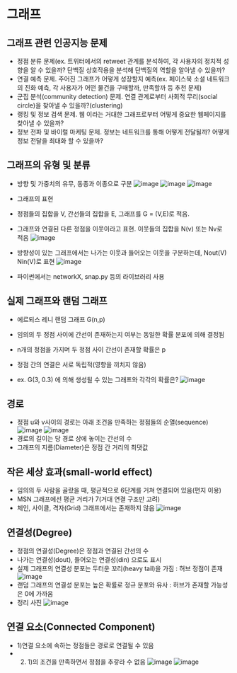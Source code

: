 # 그래프
## 그래프 관련 인공지능 문제
 - 정점 분류 문제(ex. 트위터에서의 retweet 관계를 분석하여, 각 사용자의 정치적 성향을 알 수 있을까? 단백질 상호작용을 분석해 단백질의 역할을 알아낼 수 있을까? 
 - 연결 예측 문제. 주어진 그래프가 어떻게 성장할지 예측(ex. 페이스북 소셜 네트워크의 진화 예측, 각 사용자가 어떤 물건을 구매할까, 만족할까 등 추천 문제) 
 - 군집 분석(community detection) 문제. 연결 관계로부터 사회적 무리(social circle)을 찾아낼 수 있을까?(clustering) 
 - 랭킹 및 정보 검색 문제. 웹 이라는 거대한 그래프로부터 어떻게 중요한 웹페이지를 찾아낼 수 있을까?
 - 정보 전파 및 바이럴 마케팅 문제. 정보는 네트워크를 통해 어떻게 전달될까? 어떻게 정보 전달을 최대화 할 수 있을까? 


## 그래프의 유형 및 분류
- 방향 및 가중치의 유무, 동종과 이종으로 구분 
![image](https://user-images.githubusercontent.com/43736669/108658246-c4b2aa00-750d-11eb-95ed-440870235ceb.png) 
![image](https://user-images.githubusercontent.com/43736669/108658910-f0ce2b00-750d-11eb-8724-929db2c8d619.png)
![image](https://user-images.githubusercontent.com/43736669/108659562-1bb87f00-750e-11eb-80fa-072fce299f2e.png)

- 그래프의 표현
 - 정점들의 집합을 V, 간선들의 집합을 E, 그래프를 G = (V,E)로 적음. 
 - 그래프와 연결된 다른 정점을 이웃이라고 표현. 이웃들의 집합을 N(v) 또는 Nv로 적음 
 ![image](https://user-images.githubusercontent.com/43736669/108661064-7d78e900-750e-11eb-8acf-05176b6dd0d5.png)
 - 방향성이 있는 그래프에서는 나가는 이웃과 들어오는 이웃을 구분하는데, Nout(V) Nin(V)로 표현
 ![image](https://user-images.githubusercontent.com/43736669/108661217-a13c2f00-750e-11eb-914c-1f5d01680a8d.png)
 - 파이썬에서는 networkX, snap.py 등의 라이브러리 사용


## 실제 그래프와 랜덤 그래프
 - 에르되스 레니 랜덤 그래프 G(n,p)
  - 임의의 두 정점 사이에 간선이 존재하는지 여부는 동일한 확률 분포에 의해 결정됨
  - n개의 정점을 가지며 두 정점 사이 간선이 존재할 확률은 p
  - 정점 간의 연결은 서로 독립적(영향을 끼치지 않음)
  
  - ex. G(3, 0.3) 에 의해 생성될 수 있는 그래프와 각각의 확률은?
  ![image](https://user-images.githubusercontent.com/43736669/108663515-13634280-7514-11eb-9a2f-8d929649eb9c.png)

## 경로
 - 정점 u와 v사이의 경로는 아래 조건을 만족하는 정점들의 순열(sequence)
 ![image](https://user-images.githubusercontent.com/43736669/108663594-47d6fe80-7514-11eb-9267-a4b486654313.png)
 ![image](https://user-images.githubusercontent.com/43736669/108663617-54f3ed80-7514-11eb-86f4-058202135e38.png)
 - 경로의 길이는 당 경로 상에 놓이는 간선의 수
 - 그래프의 지름(Diameter)은 정점 간 거리의 최댓값

## 작은 세상 효과(small-world effect) 
 - 임의의 두 사람을 골랐을 때, 평균적으로 6단계를 거쳐 연결되어 있음(편지 이용) 
 - MSN 그래프에선 평균 거리가 7(거대 연결 구조만 고려)
 - 체인, 사이클, 격자(Grid) 그래프에서는 존재하지 않음
 ![image](https://user-images.githubusercontent.com/43736669/108663893-ecf1d700-7514-11eb-8fbe-ff621987f8f4.png)

## 연결성(Degree)
 - 정점의 연결성(Degree)은 정점과 연결된 간선의 수
 - 나가는 연결성(dout), 들어오는 연결성(din) 으로도 표시
 - 실제 그래프의 연결성 분포는 두터운 꼬리(heavy tail)을 가짐 : 허브 정점이 존재
 ![image](https://user-images.githubusercontent.com/43736669/108663996-2cb8be80-7515-11eb-9cf9-f9e41a4bda71.png)
 - 랜덤 그래프의 연결성 분포는 높은 확률로 정규 분포와 유사 : 허브가 존재할 가능성은 0에 가까움
 - 정리 사진
 ![image](https://user-images.githubusercontent.com/43736669/108664055-4eb24100-7515-11eb-98b3-8afc81cdabfa.png)
 
## 연결 요소(Connected Component)
 - 1)연결 요소에 속하는 정점들은 경로로 연결될 수 있음
 - 2) 1)의 조건을 만족하면서 정점을 추갛라 수 없음
 ![image](https://user-images.githubusercontent.com/43736669/108664123-71445a00-7515-11eb-85de-b65bfc9d084d.png)
 ![image](https://user-images.githubusercontent.com/43736669/108664158-80c3a300-7515-11eb-899a-82fe703ab95e.png)

